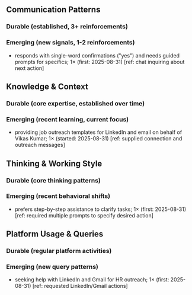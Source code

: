 ## Communication Patterns
### Durable (established, 3+ reinforcements)

### Emerging (new signals, 1-2 reinforcements)
- responds with single-word confirmations ("yes") and needs guided prompts for specifics; 1× (first: 2025-08-31) [ref: chat inquiring about next action]

## Knowledge & Context
### Durable (core expertise, established over time)

### Emerging (recent learning, current focus)
- providing job outreach templates for LinkedIn and email on behalf of Vikas Kumar; 1× (started: 2025-08-31) [ref: supplied connection and outreach messages]

## Thinking & Working Style
### Durable (core thinking patterns)

### Emerging (recent behavioral shifts)
- prefers step-by-step assistance to clarify tasks; 1× (first: 2025-08-31) [ref: required multiple prompts to specify desired action]

## Platform Usage & Queries
### Durable (regular platform activities)

### Emerging (new query patterns)
- seeking help with LinkedIn and Gmail for HR outreach; 1× (first: 2025-08-31) [ref: requested LinkedIn/Gmail actions]